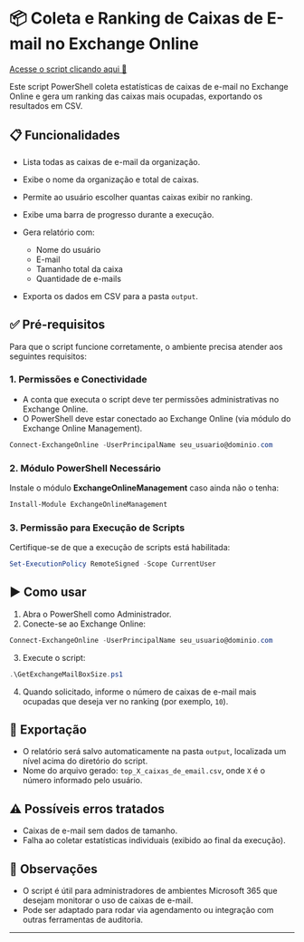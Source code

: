# 📦 Coleta e Ranking de Caixas de E-mail no Exchange Online

[Acesse o script clicando aqui 📍](https://github.com/natanzeraa/scripts-and-automation/blob/main/PowerShell%20Scripts/MicrosoftEntraID/GetExchangeMailBoxSize.ps1)

Este script PowerShell coleta estatísticas de caixas de e-mail no Exchange Online e gera um ranking das caixas mais ocupadas, exportando os resultados em CSV.

## 📋 Funcionalidades

* Lista todas as caixas de e-mail da organização.
* Exibe o nome da organização e total de caixas.
* Permite ao usuário escolher quantas caixas exibir no ranking.
* Exibe uma barra de progresso durante a execução.
* Gera relatório com:

  * Nome do usuário
  * E-mail
  * Tamanho total da caixa
  * Quantidade de e-mails
* Exporta os dados em CSV para a pasta `output`.

## ✅ Pré-requisitos

Para que o script funcione corretamente, o ambiente precisa atender aos seguintes requisitos:

### 1. **Permissões e Conectividade**

* A conta que executa o script deve ter permissões administrativas no Exchange Online.
* O PowerShell deve estar conectado ao Exchange Online (via módulo do Exchange Online Management).

```powershell
Connect-ExchangeOnline -UserPrincipalName seu_usuario@dominio.com
```

### 2. **Módulo PowerShell Necessário**

Instale o módulo **ExchangeOnlineManagement** caso ainda não o tenha:

```powershell
Install-Module ExchangeOnlineManagement
```

### 3. **Permissão para Execução de Scripts**

Certifique-se de que a execução de scripts está habilitada:

```powershell
Set-ExecutionPolicy RemoteSigned -Scope CurrentUser
```

## ▶️ Como usar

1. Abra o PowerShell como Administrador.
2. Conecte-se ao Exchange Online:

```powershell
Connect-ExchangeOnline -UserPrincipalName seu_usuario@dominio.com
```

3. Execute o script:

```powershell
.\GetExchangeMailBoxSize.ps1
```

4. Quando solicitado, informe o número de caixas de e-mail mais ocupadas que deseja ver no ranking (por exemplo, `10`).

## 📁 Exportação

* O relatório será salvo automaticamente na pasta `output`, localizada um nível acima do diretório do script.
* Nome do arquivo gerado: `top_X_caixas_de_email.csv`, onde `X` é o número informado pelo usuário.

## ⚠️ Possíveis erros tratados

* Caixas de e-mail sem dados de tamanho.
* Falha ao coletar estatísticas individuais (exibido ao final da execução).

## 📌 Observações

* O script é útil para administradores de ambientes Microsoft 365 que desejam monitorar o uso de caixas de e-mail.
* Pode ser adaptado para rodar via agendamento ou integração com outras ferramentas de auditoria.

---

